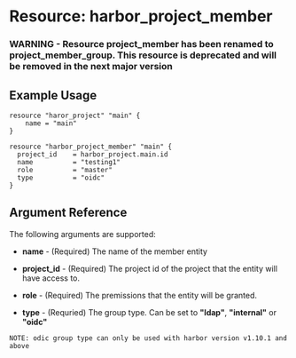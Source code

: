 # Resource: harbor_project_member

### WARNING - Resource project_member has been renamed to project_member_group. This resource is deprecated and will be removed in the next major version

## Example Usage
```hcl
resource "haror_project" "main" {
    name = "main"
}

resource "harbor_project_member" "main" {
  project_id    = harbor_project.main.id
  name          = "testing1"
  role          = "master"
  type          = "oidc"
}

```

## Argument Reference
The following arguments are supported:

* **name** - (Required) The name of the member entity

* **project_id** - (Required) The project id of the project that the entity will have access to.

* **role** - (Required) The premissions that the entity will be granted.

* **type** - (Requried) The group type.  Can be set to **"ldap"**, **"internal"** or **"oidc"** 

`NOTE: odic group type can only be used with harbor version v1.10.1 and above`